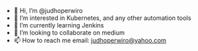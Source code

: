 - 👋 Hi, I’m @judhoperwiro
- 👀 I’m interested in Kubernetes, and any other automation tools
- 🌱 I’m currently learning Jenkins
- 💞️ I’m looking to collaborate on medium
- 📫 How to reach me email: judhoperwiro@yahoo.com

<!---
judhoperwiro/judhoperwiro is a ✨ special ✨ repository because its `README.md` (this file) appears on your GitHub profile.
You can click the Preview link to take a look at your changes.
--->
